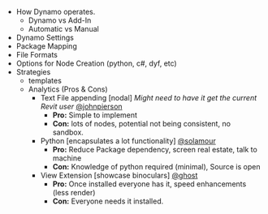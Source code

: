 - How Dynamo operates.
	- Dynamo vs Add-In
	- Automatic vs Manual
- Dynamo Settings
- Package Mapping
- File Formats
- Options for Node Creation (python, c#, dyf, etc)
- Strategies
	- templates
	 - Analytics (Pros & Cons)
	 	- Text File appending [nodal] _Might need to have it get the current Revit user_ [@johnpierson](https://github.com/johnpierson)
			- **Pro:** Simple to implement 
			- **Con:** lots of nodes, potential not being consistent, no sandbox.
		- Python [encapsulates a lot functionality] [@solamour](https://github.com/solamour)
			- **Pro:** Reduce Package dependency, screen real estate, talk to machine 
			- **Con:** Knowledge of python required (minimal), Source is open
		- View Extension [showcase binoculars] [@ghost](https://github.com/ghost)
			- **Pro:** Once installed everyone has it, speed enhancements (less render) 
			- **Con:** Everyone needs it installed.
		
